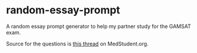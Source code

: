 # random-essay-prompt

A random essay prompt generator to help my partner study for the GAMSAT exam.

Source for the questions is [this thread](http://www.medstudent.org/threads/gamsat-style-essay-questions.57513/) on MedStudent.org.
